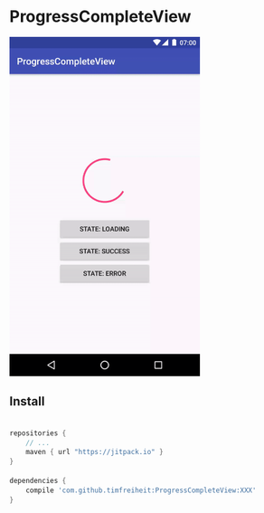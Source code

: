 ProgressCompleteView
======================

<img src="md/demo.gif" height="600">



## Install

```groovy

repositories {    
    // ...    
    maven { url "https://jitpack.io" }   
}   

dependencies {    
    compile 'com.github.timfreiheit:ProgressCompleteView:XXX'
}   

```